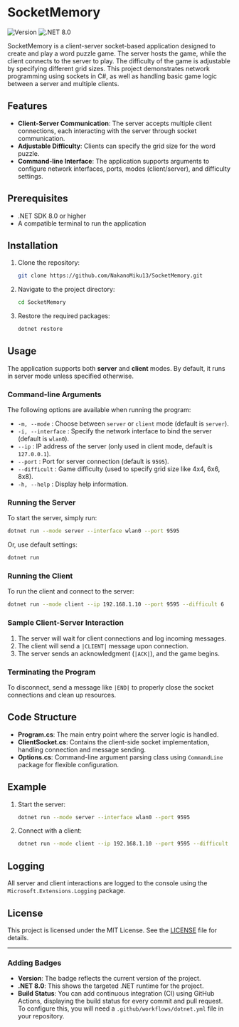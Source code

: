 # SocketMemory

![Version](https://img.shields.io/badge/version-1.2-blue.svg)
![.NET 8.0](https://img.shields.io/badge/.NET-8.0-blueviolet.svg)

SocketMemory is a client-server socket-based application designed to create and play a word puzzle game. The server hosts the game, while the client connects to the server to play. The difficulty of the game is adjustable by specifying different grid sizes. This project demonstrates network programming using sockets in C#, as well as handling basic game logic between a server and multiple clients.

## Features

- **Client-Server Communication**: The server accepts multiple client connections, each interacting with the server through socket communication.
- **Adjustable Difficulty**: Clients can specify the grid size for the word puzzle.
- **Command-line Interface**: The application supports arguments to configure network interfaces, ports, modes (client/server), and difficulty settings.

## Prerequisites

- .NET SDK 8.0 or higher
- A compatible terminal to run the application

## Installation

1. Clone the repository:

   ```bash
   git clone https://github.com/NakanoMiku13/SocketMemory.git
   ```

2. Navigate to the project directory:

   ```bash
   cd SocketMemory
   ```

3. Restore the required packages:

   ```bash
   dotnet restore
   ```

## Usage

The application supports both **server** and **client** modes. By default, it runs in server mode unless specified otherwise.

### Command-line Arguments

The following options are available when running the program:

- `-m, --mode` : Choose between `server` or `client` mode (default is `server`).
- `-i, --interface` : Specify the network interface to bind the server (default is `wlan0`).
- `--ip` : IP address of the server (only used in client mode, default is `127.0.0.1`).
- `--port` : Port for server connection (default is `9595`).
- `--difficult` : Game difficulty (used to specify grid size like 4x4, 6x6, 8x8).
- `-h, --help` : Display help information.

### Running the Server

To start the server, simply run:

```bash
dotnet run --mode server --interface wlan0 --port 9595
```

Or, use default settings:

```bash
dotnet run
```

### Running the Client

To run the client and connect to the server:

```bash
dotnet run --mode client --ip 192.168.1.10 --port 9595 --difficult 6
```

### Sample Client-Server Interaction

1. The server will wait for client connections and log incoming messages.
2. The client will send a `|CLIENT|` message upon connection.
3. The server sends an acknowledgment (`|ACK|`), and the game begins.

### Terminating the Program

To disconnect, send a message like `|END|` to properly close the socket connections and clean up resources.

## Code Structure

- **Program.cs**: The main entry point where the server logic is handled.
- **ClientSocket.cs**: Contains the client-side socket implementation, handling connection and message sending.
- **Options.cs**: Command-line argument parsing class using `CommandLine` package for flexible configuration.

## Example

1. Start the server:

   ```bash
   dotnet run --mode server --interface wlan0 --port 9595
   ```

2. Connect with a client:

   ```bash
   dotnet run --mode client --ip 192.168.1.10 --port 9595 --difficult 8
   ```

## Logging

All server and client interactions are logged to the console using the `Microsoft.Extensions.Logging` package.

## License

This project is licensed under the MIT License. See the [LICENSE](LICENSE) file for details.

---

### Adding Badges

- **Version**: The badge reflects the current version of the project.
- **.NET 8.0**: This shows the targeted .NET runtime for the project.
- **Build Status**: You can add continuous integration (CI) using GitHub Actions, displaying the build status for every commit and pull request. To configure this, you will need a `.github/workflows/dotnet.yml` file in your repository.
